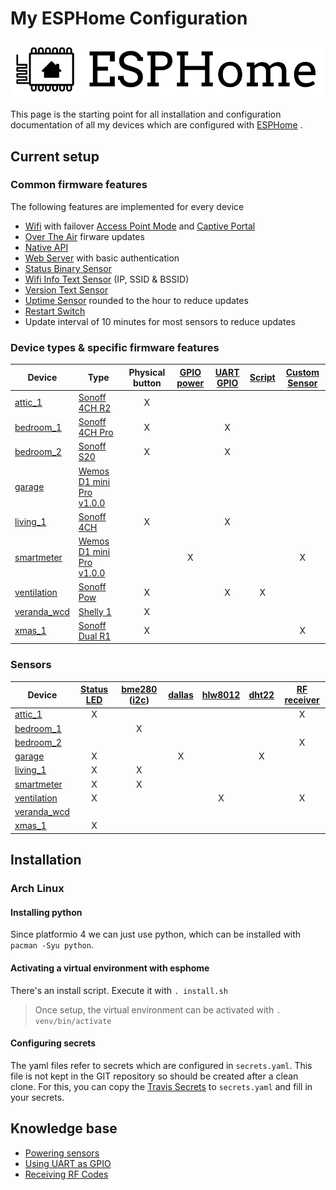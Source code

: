 # My ESPHome Configuration

![ESPHome](logo-text.svg)

This page is the starting point for all installation and configuration documentation of all my devices which are configured with [ESPHome](https://esphome.io/) .

## Current setup

### Common firmware features

The following features are implemented for every device

- [Wifi](https://esphome.io/components/wifi.html) with failover [Access Point Mode](https://esphome.io/components/wifi.html#access-point-mode) and [Captive Portal](https://esphome.io/components/captive_portal.html)
- [Over The Air](https://esphome.io/components/ota.html) firware updates
- [Native API](https://esphome.io/components/api.html)
- [Web Server](https://esphome.io/components/web_server.html) with basic authentication
- [Status Binary Sensor](https://esphome.io/components/binary_sensor/status.html)
- [Wifi Info Text Sensor](https://esphome.io/components/text_sensor/wifi_info.html) (IP, SSID & BSSID)
- [Version Text Sensor](https://esphome.io/components/text_sensor/version.html)
- [Uptime Sensor](https://esphome.io/components/sensor/uptime.html) rounded to the hour to reduce updates
- [Restart Switch](https://esphome.io/components/switch/restart.html)
- Update interval of 10 minutes for most sensors to reduce updates

### Device types & specific firmware features

| Device | Type | Physical button | [GPIO power] | [UART GPIO] | [Script] | [Custom Sensor] |
| -- | -- |:--:|:--:|:--:|:--:|:--:|
| [attic_1]     | [Sonoff 4CH R2]             | X |   |   |   |   |
| [bedroom_1]   | [Sonoff 4CH Pro]            | X |   | X |   |   |
| [bedroom_2]   | [Sonoff S20]                | X |   | X |   |   |
| [garage]      | [Wemos D1 mini Pro v1.0.0]  |   |   |   |   |   |
| [living_1]    | [Sonoff 4CH]                | X |   | X |   |   |
| [smartmeter]  | [Wemos D1 mini Pro v1.0.0]  |   | X |   |   | X |
| [ventilation] | [Sonoff Pow]                | X |   | X | X |   |
| [veranda_wcd] | [Shelly 1]                  | X |   |   |   |   |
| [xmas_1]      | [Sonoff Dual R1]            | X |   |   |   | X |

### Sensors

| Device | [Status LED] | [bme280] ([i2c])  | [dallas] | [hlw8012] | [dht22] | [RF receiver] |
| -- |:--:|:--:|:--:|:--:|:--:|:--:|
| [attic_1]     | X |   |   |   |   | X |
| [bedroom_1]   |   | X |   |   |   |   |
| [bedroom_2]   |   |   |   |   |   | X |
| [garage]      | X |   | X |   | X |   |
| [living_1]    | X | X |   |   |   |   |
| [smartmeter]  | X | X |   |   |   |   |
| [ventilation] | X |   |   | X |   | X |
| [veranda_wcd] |   |   |   |   |   |   |
| [xmas_1]      | X |   |   |   |   |   |

## Installation

### Arch Linux

#### Installing python

Since platformio 4 we can just use python, which can be installed with `pacman -Syu python`.

#### Activating a virtual environment with esphome

There's an install script. Execute it with `. install.sh`
> Once setup, the virtual environment can be activated with `. venv/bin/activate`

#### Configuring secrets

The yaml files refer to secrets which are configured in `secrets.yaml`. This file is not kept in the GIT repository so should be created after a clean clone.
For this, you can copy the [Travis Secrets] to `secrets.yaml` and fill in your secrets.

## Knowledge base

- [Powering sensors](PoweringSensors.md)
- [Using UART as GPIO](UARTasGPIO.md)
- [Receiving RF Codes](RFReceiver.md)

[Travis Secrets]: https://github.com/AlexMekkering/esphome-config/blob/master/.travis-secrets.yaml
[Common Travis Secrets]: https://github.com/AlexMekkering/esphome-config/blob/master/common/.travis-secrets.yaml
[attic_1]: https://github.com/AlexMekkering/esphome-config/blob/master/attic_1.yaml
[bedroom_1]: https://github.com/AlexMekkering/esphome-config/blob/master/bedroom_1.yaml
[bedroom_2]: https://github.com/AlexMekkering/esphome-config/blob/master/bedroom_2.yaml
[garage]: https://github.com/AlexMekkering/esphome-config/blob/master/garage.yaml
[living_1]: https://github.com/AlexMekkering/esphome-config/blob/master/living_1.yaml
[smartmeter]: https://github.com/AlexMekkering/esphome-config/blob/master/smartmeter.yaml
[ventilation]: https://github.com/AlexMekkering/esphome-config/blob/master/ventilation.yaml
[veranda_wcd]: https://github.com/AlexMekkering/esphome-config/blob/master/veranda_wcd.yaml
[xmas_1]: https://github.com/AlexMekkering/esphome-config/blob/master/christmas_1.yaml
[Sonoff S20]: https://www.itead.cc/smart-socket.html
[NodeMCU v2]: https://github.com/nodemcu/nodemcu-devkit-v1.0
[Wemos D1 mini Pro v1.0.0]: https://wiki.wemos.cc/products:retired:d1_mini_pro_v1.0.0
[Sonoff 4CH]: https://www.itead.cc/sonoff-4ch.html
[Sonoff 4CH R2]: https://www.itead.cc/sonoff-4ch.html
[Sonoff 4CH Pro]: https://www.itead.cc/sonoff-4ch-pro.html
[Sonoff Pow]: https://www.itead.cc/sonoff-pow.html
[Sonoff Dual R1]: https://www.itead.cc/sonoff-dual.html
[Shelly 1]: https://shelly.cloud/shelly1-open-source/
[Script]: https://esphome.io/guides/automations.html#script-execute-action
[Custom Sensor]: https://esphome.io/components/sensor/custom.html
[GPIO power]: PoweringSensors.md
[UART GPIO]: UARTasGPIO.md
[Status LED]: https://esphome.io/components/status_led.html
[bme280]: https://esphome.io/components/sensor/bme280.html
[i2c]: https://esphome.io/components/i2c.html
[dallas]: https://esphome.io/components/sensor/dallas.html
[hlw8012]: https://esphome.io/components/sensor/hlw8012.html
[dht22]: https://esphome.io/components/sensor/dht.html
[RF Receiver]: RFReceiver.md
